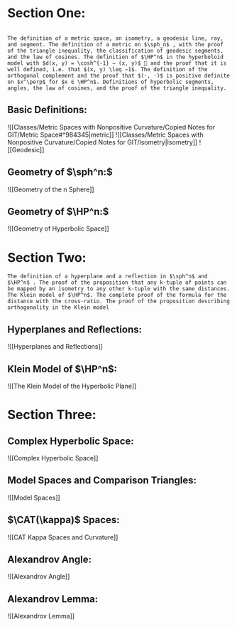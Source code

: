 

# Section One:
```ad-summary

The definition of a metric space, an isometry, a geodesic line, ray, and segment. The definition of a metric on $\sph_n$ , with the proof of the triangle inequality, the classification of geodesic segments, and the law of cosines. The definition of $\HP^n$ in the hyperboloid model with $d(x, y) = \cosh^{-1} − (x, y)$  and the proof that it is well defined, i.e. that $(x, y) \leq −1$. The definition of the orthogonal complement and the proof that $(·, ·)$ is positive definite on $x^\perp$ for $x ∈ \HP^n$. Definitions of hyperbolic segments, angles, the law of cosines, and the proof of the triangle inequality.
```

## Basic Definitions:
![[Classes/Metric Spaces with Nonpositive Curvature/Copied Notes for GIT/Metric Space#^984345|metric]]
![[Classes/Metric Spaces with Nonpositive Curvature/Copied Notes for GIT/Isometry|Isometry]]
![[Geodesic]]

## Geometry of $\sph^n:$

![[Geometry of the n Sphere]]

## Geometry of $\HP^n:$

![[Geometry of Hyperbolic Space]]

# Section Two:

```ad-summary
The definition of a hyperplane and a reflection in $\sph^n$ and $\HP^n$ . The proof of the proposition that any k-tuple of points can be mapped by an isometry to any other k-tuple with the same distances. The Klein model of $\HP^n$. The complete proof of the formula for the distance with the cross-ratio. The proof of the proposition describing orthogonality in the Klein model

```



## Hyperplanes and Reflections:
![[Hyperplanes and Reflections]]

## Klein Model of $\HP^n$:
![[The Klein Model of the Hyperbolic Plane]]

# Section Three:

## Complex Hyperbolic Space:
![[Complex Hyperbolic Space]]
## Model Spaces and Comparison Triangles:
![[Model Spaces]]
## $\CAT(\kappa)$ Spaces:
![[CAT Kappa Spaces and Curvature]]
## Alexandrov Angle:
![[Alexandrov Angle]]
## Alexandrov Lemma:
![[Alexandrov Lemma]]